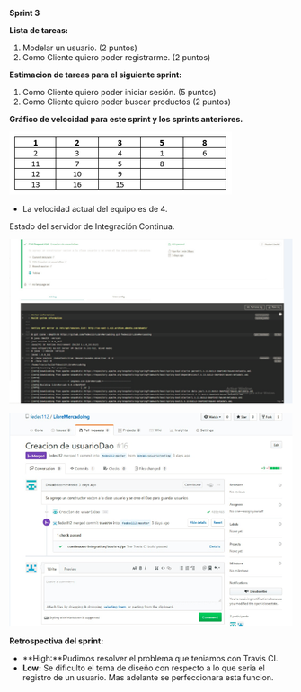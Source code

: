 **Sprint 3**

**Lista de tareas:**
1. Modelar un usuario. (2 puntos)
2. Como Cliente quiero poder registrarme. (2 puntos)

**Estimacion de tareas para el siguiente sprint:**
1. Como Cliente quiero poder iniciar sesión. (5 puntos)
2. Como Cliente quiero poder buscar productos (2 puntos)

**Gráfico de velocidad para este sprint y los sprints anteriores.**

![Grafico](/Images-Sprint/Grafico.PNG)

* La velocidad actual del equipo es de 4.

Estado del servidor de Integración Continua.

![CI-1](/Sprint-3/CI-1.PNG)

![CI-2](/Sprint-3/CI-2.PNG)

**Retrospectiva del sprint:**
* **High:**Pudimos resolver el problema que teniamos con Travis CI.
* **Low:** Se dificulto el tema de diseño con respecto a lo que seria el registro de un usuario. Mas adelante se perfeccionara esta funcion.
